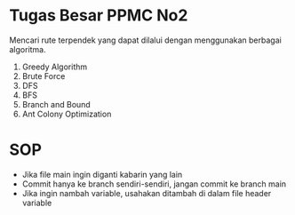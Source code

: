# Tugas Besar PPMC No2
Mencari rute terpendek yang dapat dilalui dengan menggunakan berbagai algoritma.
1. Greedy Algorithm
2. Brute Force
3. DFS
4. BFS
5. Branch and Bound
6. Ant Colony Optimization

# SOP
- Jika file main ingin diganti kabarin yang lain
- Commit hanya ke branch sendiri-sendiri, jangan commit ke branch main
- Jika ingin nambah variable, usahakan ditambah di dalam file header variable
